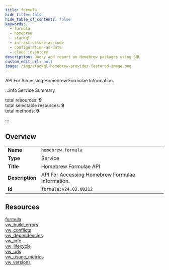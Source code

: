 ```yaml
---
title: formula
hide_title: false
hide_table_of_contents: false
keywords:
  - formula
  - homebrew
  - stackql
  - infrastructure-as-code
  - configuration-as-data
  - cloud inventory
description: Query and report on Homebrew packages using SQL
custom_edit_url: null
image: /img/stackql-homebrew-provider-featured-image.png
---
```


API For Accessing Homebrew Formulae Information.  
    
:::info Service Summary

<div class="row">
<div class="providerDocColumn">
<span>total resources:&nbsp;<b>9</b></span><br />
<span>total selectable resources:&nbsp;<b>9</b></span><br />
<span>total methods:&nbsp;<b>9</b></span><br />
</div>
</div>

:::

## Overview
<table><tbody>
<tr><td><b>Name</b></td><td><code>homebrew.formula</code></td></tr>
<tr><td><b>Type</b></td><td>Service</td></tr>
<tr><td><b>Title</b></td><td>Homebrew Formulae API</td></tr>
<tr><td><b>Description</b></td><td>API For Accessing Homebrew Formulae Information.</td></tr>
<tr><td><b>Id</b></td><td><code>formula:v24.03.00212</code></td></tr>
</tbody></table>

## Resources
<div class="row">
<div class="providerDocColumn">
<a href="/services/formula/formula/">formula</a><br />
<a href="/services/formula/vw_build_errors/">vw_build_errors</a><br />
<a href="/services/formula/vw_conflicts/">vw_conflicts</a><br />
<a href="/services/formula/vw_dependencies/">vw_dependencies</a><br />
<a href="/services/formula/vw_info/">vw_info</a><br />
</div>
<div class="providerDocColumn">
<a href="/services/formula/vw_lifecycle/">vw_lifecycle</a><br />
<a href="/services/formula/vw_urls/">vw_urls</a><br />
<a href="/services/formula/vw_usage_metrics/">vw_usage_metrics</a><br />
<a href="/services/formula/vw_versions/">vw_versions</a><br />
</div>
</div>
